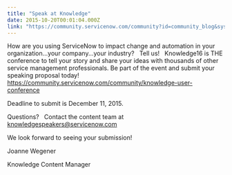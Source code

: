 ```yaml
---
title: "Speak at Knowledge"
date: 2015-10-20T00:01:04.000Z
link: "https://community.servicenow.com/community?id=community_blog&sys_id=341eae2ddbd0dbc01dcaf3231f96199a"
---
```

<p>How are you using ServiceNow to impact change and automation in your organization...your company...your industry?   Tell us!   Knowledge16 is THE conference to tell your story and share your ideas with thousands of other service management professionals. Be part of the event and submit your speaking proposal today!   <a title="" _jive_internal="true" href="/community?id=community_static&sys_id=93c3be65dbdc5bc0b322f4621f961966">https://community.servicenow.com/community/knowledge-user-conference</a></p><p></p><p>Deadline to submit is December 11, 2015.   </p><p></p><p><span>Questions?   Contact the content team at </span><a title="k-email-small" class="jive-link-email-small" href="mailto:knowledgespeakers@servicenow.com">knowledgespeakers@servicenow.com</a></p><p></p><p>We look forward to seeing your submission!</p><p></p><p>Joanne Wegener</p><p>Knowledge Content Manager</p>